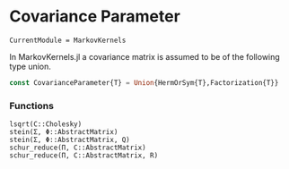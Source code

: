 # Covariance Parameter

```@meta
CurrentModule = MarkovKernels
```

In MarkovKernels.jl a covariance matrix is assumed to be of the following type union.

```julia
const CovarianceParameter{T} = Union{HermOrSym{T},Factorization{T}}
```


### Functions

```@docs
lsqrt(C::Cholesky)
stein(Σ, Φ::AbstractMatrix)
stein(Σ, Φ::AbstractMatrix, Q)
schur_reduce(Π, C::AbstractMatrix)
schur_reduce(Π, C::AbstractMatrix, R)
```